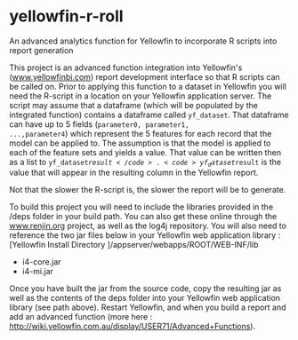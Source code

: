 # yellowfin-r-roll
An advanced analytics function for Yellowfin to incorporate R scripts into report generation

This project is an advanced function integration into Yellowfin's (www.yellowfinbi.com) report development interface so that R scripts can be called on.  Prior to applying this function to a dataset in Yellowfin you will need the R-script in a location on your Yellowfin application server.  The script may assume that a dataframe (which will be populated by the integrated function) contains a dataframe called <code>yf_dataset</code>.  That dataframe can have up to 5 fields (<code>parameter0, parameter1, ...,parameter4</code>) which represent the 5 features for each record that the model can be applied to.  The assumption is that the model is applied to each of the feature sets and yields a value.  That value can be written then as a list to <code>yf_dataset$result</code>.  <code>yf_dataset$result</code> is the value that will appear in the resulting column in the Yellowfin report.

Not that the slower the R-script is, the slower the report will be to generate.   

To build this project you will need to include the libraries provided in the /deps folder in your build path.  You can also get these online through the www.renjin.org project, as well as the log4j repository. 
You will also need to reference the two jar files below in your Yellowfin web application library : 
[Yellowfin Install Directory ]/appserver/webapps/ROOT/WEB-INF/lib
   - i4-core.jar
   - i4-mi.jar

Once you have built the jar from the source code, copy the resulting jar as well as the contents of the deps folder into your Yellowfin web application library (see path above).   Restart Yellowfin, and when you build a report and add an advanced function (more here : http://wiki.yellowfin.com.au/display/USER71/Advanced+Functions).

